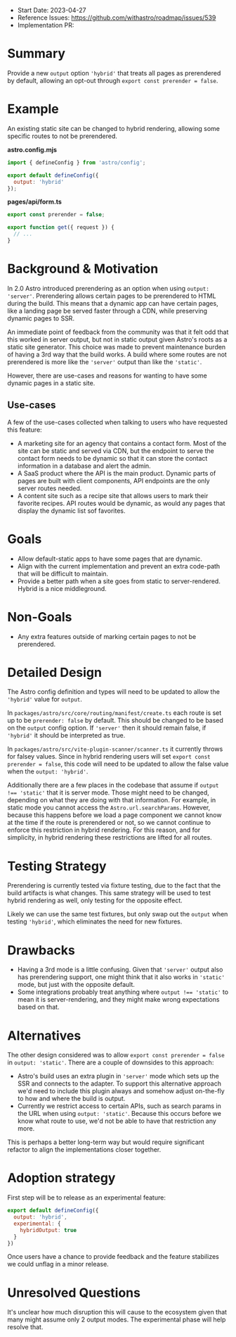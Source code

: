 - Start Date: 2023-04-27
- Reference Issues: https://github.com/withastro/roadmap/issues/539
- Implementation PR: <!-- leave empty -->

# Summary

Provide a new `output` option `'hybrid'` that treats all pages as prerendered by default, allowing an opt-out through `export const prerender = false`.

# Example

An existing static site can be changed to hybrid rendering, allowing some specific routes to not be prerendered.

__astro.config.mjs__

```js
import { defineConfig } from 'astro/config';

export default defineConfig({
  output: 'hybrid'
});
```

__pages/api/form.ts__

```ts
export const prerender = false;

export function get({ request }) {
  // ...
}
```

# Background & Motivation

In 2.0 Astro introduced prerendering as an option when using `output: 'server'`. Prerendering allows certain pages to be prerendered to HTML during the build. This means that a dynamic app can have certain pages, like a landing page be served faster through a CDN, while preserving dynamic pages to SSR.

An immediate point of feedback from the community was that it felt odd that this worked in server output, but not in static output given Astro's roots as a static site generator. This choice was made to prevent maintenance burden of having a 3rd way that the build works. A build where some routes are not prerendered is more like the `'server'` output than like the `'static'`.

However, there are use-cases and reasons for wanting to have some dynamic pages in a static site.

## Use-cases

A few of the use-cases collected when talking to users who have requested this feature:

- A marketing site for an agency that contains a contact form. Most of the site can be static and served via CDN, but the endpoint to serve the contact form needs to be dynamic so that it can store the contact information in a database and alert the admin.
- A SaaS product where the API is the main product. Dynamic parts of pages are built with client components, API endpoints are the only server routes needed.
- A content site such as a recipe site that allows users to mark their favorite recipes. API routes would be dynamic, as would any pages that display the dynamic list sof favorites.

# Goals

- Allow default-static apps to have some pages that are dynamic.
- Align with the current implementation and prevent an extra code-path that will be difficult to maintain.
- Provide a better path when a site goes from static to server-rendered. Hybrid is a nice middleground.

# Non-Goals

- Any extra features outside of marking certain pages to not be prerendered.

# Detailed Design

The Astro config definition and types will need to be updated to allow the `'hybrid'` value for `output`.

In `packages/astro/src/core/routing/manifest/create.ts` each route is set up to be `prerender: false` by default. This should be changed to be based on the `output` config option. If `'server'` then it should remain false, if `'hybrid'` it should be interpreted as true.

In `packages/astro/src/vite-plugin-scanner/scanner.ts` it currently throws for falsey values. Since in hybrid rendering users will set `export const prerender = false`, this code will need to be updated to allow the false value when the `output: 'hybrid'`.

Additionally there are a few places in the codebase that assume if `output !== 'static'` that it is server mode. Those might need to be changed, depending on what they are doing with that information. For example, in static mode you cannot access the `Astro.url.searchParams`. However, because this happens before we load a page component we cannot know at the time if the route is prerendered or not, so we cannot continue to enforce this restriction in hybrid rendering. For this reason, and for simplicity, in hybrid rendering these restrictions are lifted for all routes.

# Testing Strategy

Prerendering is currently tested via fixture testing, due to the fact that the build artifacts is what changes. This same strategy will be used to test hybrid rendering as well, only testing for the opposite effect. 

Likely we can use the same test fixtures, but only swap out the `output` when testing `'hybrid'`, which eliminates the need for new fixtures.

# Drawbacks

- Having a 3rd mode is a little confusing. Given that `'server'` output also has prerendering support, one might think that it also works in `'static'` mode, but just with the opposite default.
- Some integrations probably treat anything where `output !== 'static'` to mean it is server-rendering, and they might make wrong expectations based on that.

# Alternatives

The other design considered was to allow `export const prerender = false` in `output: 'static'`. There are a couple of downsides to this approach:

- Astro's build uses an extra plugin in `'server'` mode which sets up the SSR and connects to the adapter. To support this alternative approach we'd need to include this plugin always and somehow adjust on-the-fly to how and where the build is output. 
- Currently we restrict access to certain APIs, such as search params in the URL when using `output: 'static'`. Because this occurs before we know what route to use, we'd not be able to have that restriction any more.

This is perhaps a better long-term way but would require significant refactor to align the implementations closer together.

# Adoption strategy

First step will be to release as an experimental feature:

```js
export default defineConfig({
  output: 'hybrid',
  experimental: {
    hybridOutput: true
  }
})
```

Once users have a chance to provide feedback and the feature stabilizes we could unflag in a minor release.

# Unresolved Questions

It's unclear how much disruption this will cause to the ecosystem given that many might assume only 2 output modes. The experimental phase will help resolve that.